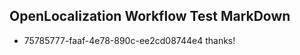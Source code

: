 ## OpenLocalization Workflow Test MarkDown
* 75785777-faaf-4e78-890c-ee2cd08744e4 
thanks!<!--HONumber=Mar16_HO4-->
